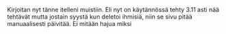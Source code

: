 Kirjoitan nyt tänne itelleni muistiin.
Eli nyt on käytännössä tehty 3.11 asti nää tehtävät mutta jostain syystä kun deletoi ihmisiä, niin se sivu pitää manuaalisesti päivitää. Ei mitään hajua miksi